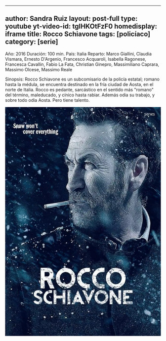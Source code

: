 ----
author: Sandra Ruiz
layout: post-full
type: youtube
yt-video-id: tgIHKOtFzF0
homedisplay: iframe
title: Rocco Schiavone
tags: [policíaco]
category: [serie]
---

Año: 2016
Duración: 100 min.
País: Italia
Reparto: Marco Giallini, Claudia Vismara, Ernesto D'Argenio, Francesco Acquaroli, Isabella Ragonese, Francesca Cavallin, Fabio La Fata, Christian Ginepro, Massimiliano Caprara, Massimo Olcese, Massimo Reale

Sinopsis:
    Rocco Schiavone es un subcomisario de la policía estatal; romano hasta la médula, se encuentra destinado en la fría ciudad de Aosta, en el norte de Italia. Rocco es pedante, sarcástico en el sentido más "romano" del término, maleducado, y cínico hasta rabiar. Además odia su trabajo, y sobre todo odia Aosta. Pero tiene talento.


<img class="featimg" src="../img/Rocco_Schiavone.webp" alt="Rocco_Schiavone.webp">
